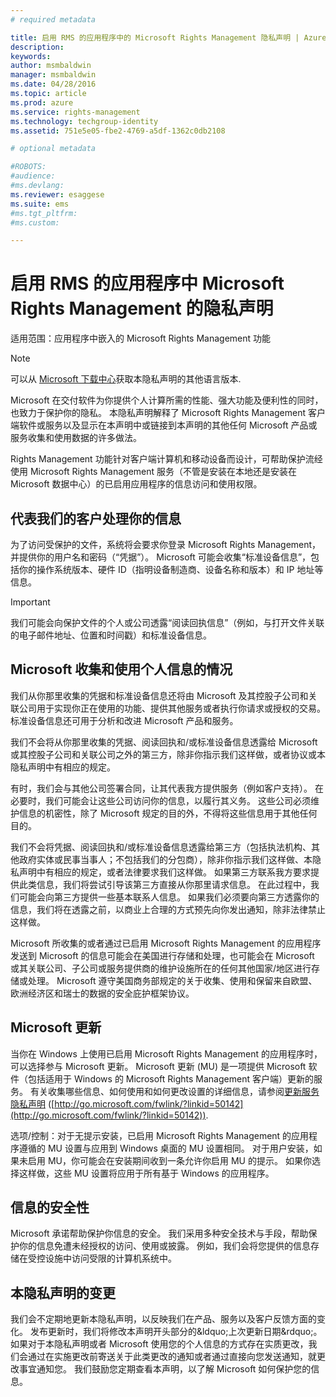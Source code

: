 ```yaml
---
# required metadata

title: 启用 RMS 的应用程序中的 Microsoft Rights Management 隐私声明 | Azure RMS
description:
keywords:
author: msmbaldwin
manager: msmbaldwin
ms.date: 04/28/2016
ms.topic: article
ms.prod: azure
ms.service: rights-management
ms.technology: techgroup-identity
ms.assetid: 751e5e05-fbe2-4769-a5df-1362c0db2108

# optional metadata

#ROBOTS:
#audience:
#ms.devlang:
ms.reviewer: esaggese
ms.suite: ems
#ms.tgt_pltfrm:
#ms.custom:

---
```


# 启用 RMS 的应用程序中 Microsoft Rights Management 的隐私声明
适用范围：应用程序中嵌入的 Microsoft Rights Management 功能

> [!NOTE]
> 可以从 [Microsoft 下载中心](http://www.microsoft.com/download/details.aspx?id=41668)获取本隐私声明的其他语言版本.

Microsoft 在交付软件为你提供个人计算所需的性能、强大功能及便利性的同时，也致力于保护你的隐私。 本隐私声明解释了 Microsoft Rights Management 客户端软件或服务以及显示在本声明中或链接到本声明的其他任何 Microsoft 产品或服务收集和使用数据的许多做法。

Rights Management 功能针对客户端计算机和移动设备而设计，可帮助保护流经使用 Microsoft Rights Management 服务（不管是安装在本地还是安装在 Microsoft 数据中心）的已启用应用程序的信息访问和使用权限。

## 代表我们的客户处理你的信息
为了访问受保护的文件，系统将会要求你登录 Microsoft Rights Management，并提供你的用户名和密码（“凭据”）。 Microsoft 可能会收集“标准设备信息”，包括你的操作系统版本、硬件 ID（指明设备制造商、设备名称和版本）和 IP 地址等信息。

> [!IMPORTANT]
> 我们可能会向保护文件的个人或公司透露“阅读回执信息”（例如，与打开文件关联的电子邮件地址、位置和时间戳）和标准设备信息。

## Microsoft 收集和使用个人信息的情况
我们从你那里收集的凭据和标准设备信息还将由 Microsoft 及其控股子公司和关联公司用于实现你正在使用的功能、提供其他服务或者执行你请求或授权的交易。 标准设备信息还可用于分析和改进 Microsoft 产品和服务。

我们不会将从你那里收集的凭据、阅读回执和/或标准设备信息透露给 Microsoft 或其控股子公司和关联公司之外的第三方，除非你指示我们这样做，或者协议或本隐私声明中有相应的规定。

有时，我们会与其他公司签署合同，让其代表我方提供服务（例如客户支持）。 在必要时，我们可能会让这些公司访问你的信息，以履行其义务。 这些公司必须维护信息的机密性，除了 Microsoft 规定的目的外，不得将这些信息用于其他任何目的。

我们不会将凭据、阅读回执和/或标准设备信息透露给第三方（包括执法机构、其他政府实体或民事当事人；不包括我们的分包商），除非你指示我们这样做、本隐私声明中有相应的规定，或者法律要求我们这样做。 如果第三方联系我方要求提供此类信息，我们将尝试引导该第三方直接从你那里请求信息。 在此过程中，我们可能会向第三方提供一些基本联系人信息。 如果我们必须要向第三方透露你的信息，我们将在透露之前，以商业上合理的方式预先向你发出通知，除非法律禁止这样做。

Microsoft 所收集的或者通过已启用 Microsoft Rights Management 的应用程序发送到 Microsoft 的信息可能会在美国进行存储和处理，也可能会在 Microsoft 或其关联公司、子公司或服务提供商的维护设施所在的任何其他国家/地区进行存储或处理。 Microsoft 遵守美国商务部规定的关于收集、使用和保留来自欧盟、欧洲经济区和瑞士的数据的安全庇护框架协议。

## Microsoft 更新
当你在 Windows 上使用已启用 Microsoft Rights Management 的应用程序时，可以选择参与 Microsoft 更新。 Microsoft 更新 (MU) 是一项提供 Microsoft 软件（包括适用于 Windows 的 Microsoft Rights Management 客户端）更新的服务。 有关收集哪些信息、如何使用和如何更改设置的详细信息，请参阅[更新服务隐私声明](http://go.microsoft.com/fwlink/?linkid=50142) ([http://go.microsoft.com/fwlink/?linkid=50142](http://go.microsoft.com/fwlink/?linkid=50142)).

选项/控制：对于无提示安装，已启用 Microsoft Rights Management 的应用程序遵循的 MU 设置与应用到 Windows 桌面的 MU 设置相同。 对于用户安装，如果未启用 MU，你可能会在安装期间收到一条允许你启用 MU 的提示。 如果你选择这样做，这些 MU 设置将应用于所有基于 Windows 的应用程序。

## 信息的安全性
Microsoft 承诺帮助保护你信息的安全。 我们采用多种安全技术与手段，帮助保护你的信息免遭未经授权的访问、使用或披露。 例如，我们会将您提供的信息存储在受控设施中访问受限的计算机系统中。

## 本隐私声明的变更
我们会不定期地更新本隐私声明，以反映我们在产品、服务以及客户反馈方面的变化。 发布更新时，我们将修改本声明开头部分的&amp;ldquo;上次更新日期&amp;rdquo;。 如果对于本隐私声明或者 Microsoft 使用您的个人信息的方式存在实质更改，我们会通过在实施更改前寄送关于此类更改的通知或者通过直接向您发送通知，就更改事宜通知您。 我们鼓励您定期查看本声明，以了解 Microsoft 如何保护您的信息。



<!--HONumber=May16_HO1-->


